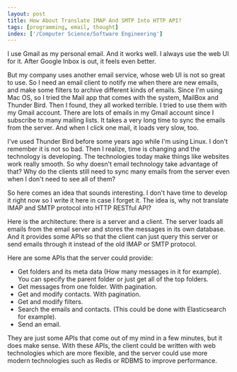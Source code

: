 ```yaml
---
layout: post
title: How About Translate IMAP And SMTP Into HTTP API?
tags: [programming, email, thought]
index: ['/Computer Science/Software Engineering']
---
```


I use Gmail as my personal email. And it works well. I always use the web UI for it. After Google Inbox is out, it feels even better.

But my company uses another email service, whose web UI is not so great to use. So I need an email client to notify me when there are new emails, and make some filters to archive different kinds of emails. Since I'm using Mac OS, so I tried the Mail app that comes with the system, MailBox and Thunder Bird. Then I found, they all worked terrible. I tried to use them with my Gmail account. There are lots of emails in my Gmail account since I subscribe to many mailing lists. It takes a very long time to sync the emails from the server. And when I click one mail, it loads very slow, too.

I've used Thunder Bird before some years ago while I'm using Linux. I don't remember it is not so bad. Then I realize, time is changing and the technology is developing. The technologies today make things like websites work really smooth. So why doesn't email technology take advantage of that? Why do the clients still need to sync many emails from the server even when I don't need to see all of them?

So here comes an idea that sounds interesting. I don't have time to develop it right now so I write it here in case I forget it. The idea is, why not translate IMAP and SMTP protocol into HTTP RESTful API?

Here is the architecture: there is a server and a client. The server loads all emails from the email server and stores the messages in its own database. And it provides some APIs so that the client can just query this server or send emails through it instead of the old IMAP or SMTP protocol.

Here are some APIs that the server could provide:

* Get folders and its meta data (How many messages in it for example). You can specify the parent folder or just get all of the top folders.
* Get messages from one folder. With pagination.
* Get and modify contacts. With pagination.
* Get and modify filters.
* Search the emails and contacts. (This could be done with Elasticsearch for example).
* Send an email.

They are just some APIs that come out of my mind in a few minutes, but it does make sense. With these APIs, the client could be written with web technologies which are more flexible, and the server could use more modern technologies such as Redis or RDBMS to improve performance.

